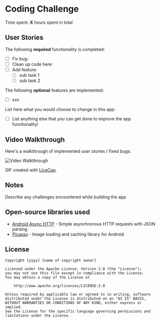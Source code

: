 # Coding Challenge

Time spent: **X** hours spent in total

## User Stories

The following **required** functionality is completed:

* [ ] Fix bug: 
* [ ] Clean up code here: 
* [ ] Add feature:
  * [ ] sub task 1
  * [ ] sub task 2

The following **optional** features are implemented:

* [ ] xxx

List here what you would choose to change in this app:

* [ ] List anything else that you can get done to improve the app functionality!

## Video Walkthrough

Here's a walkthrough of implemented user stories / fixed bugs:

<img src='http://i.imgur.com/link/to/your/gif/file.gif' title='Video Walkthrough' width='' alt='Video Walkthrough' />

GIF created with [LiceCap](http://www.cockos.com/licecap/).

## Notes

Describe any challenges encountered while building the app

## Open-source libraries used

- [Android Async HTTP](https://github.com/loopj/android-async-http) - Simple asynchronous HTTP requests with JSON parsing
- [Picasso](http://square.github.io/picasso/) - Image loading and caching library for Android

## License

    Copyright [yyyy] [name of copyright owner]

    Licensed under the Apache License, Version 2.0 (the "License");
    you may not use this file except in compliance with the License.
    You may obtain a copy of the License at

        http://www.apache.org/licenses/LICENSE-2.0

    Unless required by applicable law or agreed to in writing, software
    distributed under the License is distributed on an "AS IS" BASIS,
    WITHOUT WARRANTIES OR CONDITIONS OF ANY KIND, either express or implied.
    See the License for the specific language governing permissions and
    limitations under the License.
